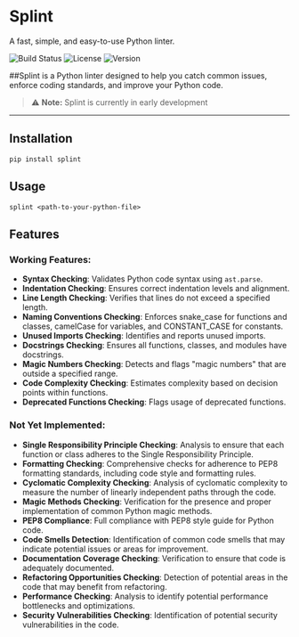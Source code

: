 # Splint

A fast, simple, and easy-to-use Python linter.

![Build Status](https://github.com/jerankda/splint/actions/workflows/python-publish.yml/badge.svg)
![License](https://img.shields.io/github/license/jerankda/splint)
![Version](https://img.shields.io/pypi/v/splint)


##Splint is a Python linter designed to help you catch common issues, enforce coding standards, and improve your Python code.

> ⚠️ **Note:** Splint is currently in early development

---

## Installation

```
pip install splint
```

## Usage
```
splint <path-to-your-python-file>
```

## Features

### Working Features:
- **Syntax Checking**: Validates Python code syntax using `ast.parse`.
- **Indentation Checking**: Ensures correct indentation levels and alignment.
- **Line Length Checking**: Verifies that lines do not exceed a specified length.
- **Naming Conventions Checking**: Enforces snake_case for functions and classes, camelCase for variables, and CONSTANT_CASE for constants.
- **Unused Imports Checking**: Identifies and reports unused imports.
- **Docstrings Checking**: Ensures all functions, classes, and modules have docstrings.
- **Magic Numbers Checking**: Detects and flags "magic numbers" that are outside a specified range.
- **Code Complexity Checking**: Estimates complexity based on decision points within functions.
- **Deprecated Functions Checking**: Flags usage of deprecated functions.

### Not Yet Implemented:
- **Single Responsibility Principle Checking**: Analysis to ensure that each function or class adheres to the Single Responsibility Principle.
- **Formatting Checking**: Comprehensive checks for adherence to PEP8 formatting standards, including code style and formatting rules.
- **Cyclomatic Complexity Checking**: Analysis of cyclomatic complexity to measure the number of linearly independent paths through the code.
- **Magic Methods Checking**: Verification for the presence and proper implementation of common Python magic methods.
- **PEP8 Compliance**: Full compliance with PEP8 style guide for Python code.
- **Code Smells Detection**: Identification of common code smells that may indicate potential issues or areas for improvement.
- **Documentation Coverage Checking**: Verification to ensure that code is adequately documented.
- **Refactoring Opportunities Checking**: Detection of potential areas in the code that may benefit from refactoring.
- **Performance Checking**: Analysis to identify potential performance bottlenecks and optimizations.
- **Security Vulnerabilities Checking**: Identification of potential security vulnerabilities in the code.



